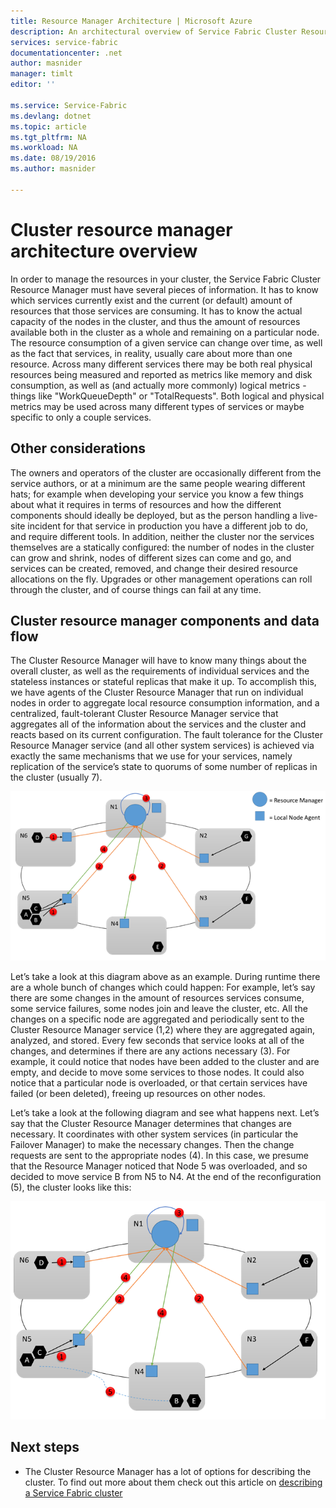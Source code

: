 ```yaml
---
title: Resource Manager Architecture | Microsoft Azure
description: An architectural overview of Service Fabric Cluster Resource Manager.
services: service-fabric
documentationcenter: .net
author: masnider
manager: timlt
editor: ''

ms.service: Service-Fabric
ms.devlang: dotnet
ms.topic: article
ms.tgt_pltfrm: NA
ms.workload: NA
ms.date: 08/19/2016
ms.author: masnider

---
```

# Cluster resource manager architecture overview
In order to manage the resources in your cluster, the Service Fabric Cluster Resource Manager must have several pieces of information. It has to know which services currently exist and the current (or default) amount of resources that those services are consuming. It has to know the actual capacity of the nodes in the cluster, and thus the amount of resources available both in the cluster as a whole and remaining on a particular node. The resource consumption of a given service can change over time, as well as the fact that services, in reality, usually care about more than one resource. Across many different services there may be both real physical resources being measured and reported as metrics like memory and disk consumption, as well as (and actually more commonly) logical metrics - things like "WorkQueueDepth" or "TotalRequests". Both logical and physical metrics may be used across many different types of services or maybe specific to only a couple services.

## Other considerations
The owners and operators of the cluster are occasionally different from the service authors, or at a minimum are the same people wearing different hats; for example when developing your service you know a few things about what it requires in terms of resources and how the different components should ideally be deployed, but as the person handling a live-site incident for that service in production you have a different job to do, and require different tools. In addition, neither the cluster nor the services themselves are a statically configured: the number of nodes in the cluster can grow and shrink, nodes of different sizes can come and go, and services can be created, removed, and change their desired resource allocations on the fly. Upgrades or other management operations can roll through the cluster, and of course things can fail at any time.

## Cluster resource manager components and data flow
The Cluster Resource Manager will have to know many things about the overall cluster, as well as the requirements of individual services and the stateless instances or stateful replicas that make it up. To accomplish this, we have agents of the Cluster Resource Manager that run on individual nodes in order to aggregate local resource consumption information, and a centralized, fault-tolerant Cluster Resource Manager service that aggregates all of the information about the services and the cluster and reacts based on its current configuration. The fault tolerance for the Cluster Resource Manager service (and all other system services) is achieved via exactly the same mechanisms that we use for your services, namely replication of the service’s state to quorums of some number of replicas in the cluster (usually 7).

![Resource Balancer Architecture][Image1]

Let’s take a look at this diagram above as an example. During runtime there are a whole bunch of changes which could happen: For example, let’s say there are some changes in the amount of resources services consume, some service failures, some nodes join and leave the cluster, etc. All the changes on a specific node are aggregated and periodically sent to the Cluster Resource Manager service (1,2) where they are aggregated again, analyzed, and stored. Every few seconds that service looks at all of the changes, and determines if there are any actions necessary (3). For example, it could notice that nodes have been added to the cluster and are empty, and decide to move some services to those nodes. It could also notice that a particular node is overloaded, or that certain services have failed (or been deleted), freeing up resources on other nodes.

Let’s take a look at the following diagram and see what happens next. Let’s say that the Cluster Resource Manager determines that changes are necessary. It coordinates with other system services (in particular the Failover Manager) to make the necessary changes. Then the change requests are sent to the appropriate nodes (4). In this case, we presume that the Resource Manager noticed that Node 5 was overloaded, and so decided to move service B from N5 to N4. At the end of the reconfiguration (5), the cluster looks like this:

![Resource Balancer Architecture][Image2]

## Next steps
* The Cluster Resource Manager has a lot of options for describing the cluster. To find out more about them check out this article on [describing a Service Fabric cluster](service-fabric-cluster-resource-manager-cluster-description.md)

[Image1]:./media/service-fabric-cluster-resource-manager-architecture/Service-Fabric-Resource-Manager-Architecture-Activity-1.png
[Image2]:./media/service-fabric-cluster-resource-manager-architecture/Service-Fabric-Resource-Manager-Architecture-Activity-2.png
